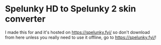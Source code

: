 # Spelunky HD to Spelunky 2 skin converter
I made this for and it's hosted on https://spelunky.fyi/ so don't download from here unless you really need to use it offline, go to https://spelunky.fyi/!
